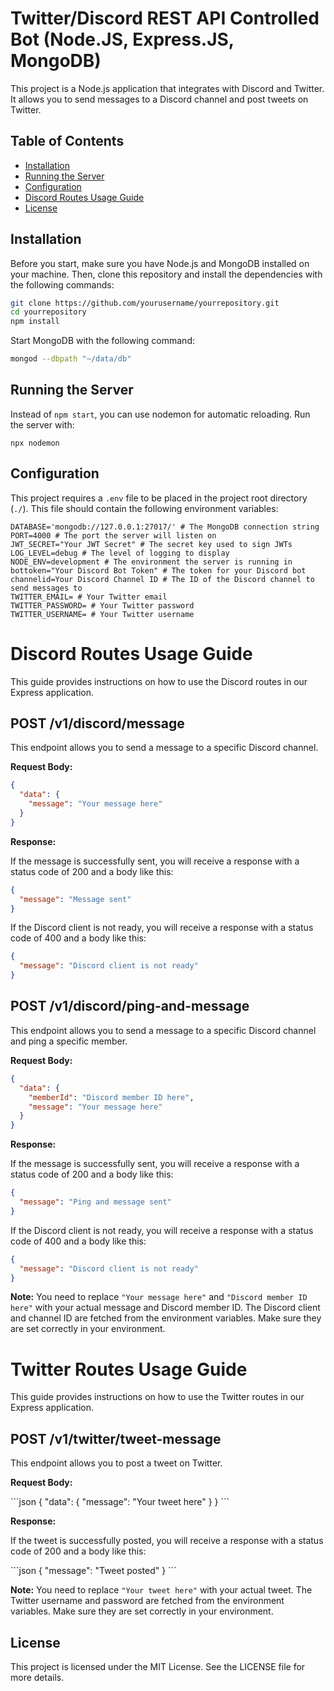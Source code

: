# Twitter/Discord REST API Controlled Bot (Node.JS, Express.JS, MongoDB)

This project is a Node.js application that integrates with Discord and Twitter. It allows you to send messages to a Discord channel and post tweets on Twitter.

## Table of Contents

- [Installation](#installation)
- [Running the Server](#running-the-server)
- [Configuration](#configuration)
- [Discord Routes Usage Guide](#discord-routes-usage-guide)
- [License](#license)

## Installation

Before you start, make sure you have Node.js and MongoDB installed on your machine. Then, clone this repository and install the dependencies with the following commands:

```bash
git clone https://github.com/yourusername/yourrepository.git
cd yourrepository
npm install
```

Start MongoDB with the following command:

```bash
mongod --dbpath "~/data/db"
```

## Running the Server

Instead of `npm start`, you can use nodemon for automatic reloading. Run the server with:

`npx nodemon`


## Configuration

This project requires a `.env` file to be placed in the project root directory (`./`). This file should contain the following environment variables:

```properties
DATABASE='mongodb://127.0.0.1:27017/' # The MongoDB connection string
PORT=4000 # The port the server will listen on
JWT_SECRET="Your JWT Secret" # The secret key used to sign JWTs
LOG_LEVEL=debug # The level of logging to display
NODE_ENV=development # The environment the server is running in
bottoken="Your Discord Bot Token" # The token for your Discord bot
channelid=Your Discord Channel ID # The ID of the Discord channel to send messages to
TWITTER_EMAIL= # Your Twitter email
TWITTER_PASSWORD= # Your Twitter password
TWITTER_USERNAME= # Your Twitter username
```

# Discord Routes Usage Guide

This guide provides instructions on how to use the Discord routes in our Express application.

## POST /v1/discord/message

This endpoint allows you to send a message to a specific Discord channel.

**Request Body:**

```json
{
  "data": {
    "message": "Your message here"
  }
}
```

**Response:**

If the message is successfully sent, you will receive a response with a status code of 200 and a body like this:

```json
{
  "message": "Message sent"
}
```

If the Discord client is not ready, you will receive a response with a status code of 400 and a body like this:

```json
{
  "message": "Discord client is not ready"
}
```

## POST /v1/discord/ping-and-message

This endpoint allows you to send a message to a specific Discord channel and ping a specific member.

**Request Body:**

```json
{
  "data": {
    "memberId": "Discord member ID here",
    "message": "Your message here"
  }
}
```

**Response:**

If the message is successfully sent, you will receive a response with a status code of 200 and a body like this:

```json
{
  "message": "Ping and message sent"
}
```

If the Discord client is not ready, you will receive a response with a status code of 400 and a body like this:

```json
{
  "message": "Discord client is not ready"
}
```

**Note:** You need to replace `"Your message here"` and `"Discord member ID here"` with your actual message and Discord member ID. The Discord client and channel ID are fetched from the environment variables. Make sure they are set correctly in your environment.


# Twitter Routes Usage Guide

This guide provides instructions on how to use the Twitter routes in our Express application.

## POST /v1/twitter/tweet-message

This endpoint allows you to post a tweet on Twitter.

**Request Body:**

\`\`\`json
{
  "data": {
    "message": "Your tweet here"
  }
}
\`\`\`

**Response:**

If the tweet is successfully posted, you will receive a response with a status code of 200 and a body like this:

\`\`\`json
{
  "message": "Tweet posted"
}
\`\`\`

**Note:** You need to replace `"Your tweet here"` with your actual tweet. The Twitter username and password are fetched from the environment variables. Make sure they are set correctly in your environment.

## License

This project is licensed under the MIT License. See the LICENSE file for more details.